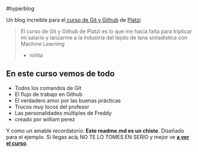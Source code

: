#hyperblog

Un blog increible para el[ curso de Git y Github](https://platzi.com/cursos/git-github/ " curso de Git y Github") de [Platzi](https://platzi.com/ "Platzi")
> El curso de Git y Github de Platzi es lo que me hacia falta para triplicar mi salario y lanzarme a la industria del tejido de lana sintadistica con Machine Learning
> - niñita

## En este curso vemos de todo
* Todos los comandos de Git
* El flujo de trabajo en Github
* El verdadero amor por las buenas pr&aacute;cticas
* Trucos muy locos del profesor
* Las personalidades m&uacute;ltiples de Freddy
* creado por william perez

Y como un amable recordatorio: **Este readme.md es un chiste**.  Diseñado para el ejemplo. Si llegas acà¡ NO TE LO TOMES EN SERIO y mejor ve [**a ver el curso**](https://platzi.com/cursos/git-github/ "a ver el curso").
